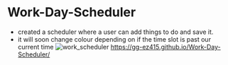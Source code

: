 # Work-Day-Scheduler
* created a scheduler where a user can add things to do and save it.
* it will soon change colour depending on if the time slot is past our current time
![work_scheduler](https://user-images.githubusercontent.com/82787571/171331925-dbc7e62f-18be-4bdc-b6fd-b915a3e88a50.png)
https://gg-ez415.github.io/Work-Day-Scheduler/
